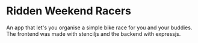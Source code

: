 # Ridden Weekend Racers
An app that let's you organise a simple bike race for you and your buddies.
The frontend was made with stenciljs and the backend with expressjs.
